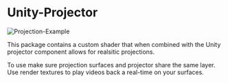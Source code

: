 # Unity-Projector


![Projection-Example](/Images/projector.gif)

This package contains a custom shader that when combined with the Unity projector component allows for realsitic projections.

To use make sure projection surfaces and projector share the same layer. Use render textures to play videos back a real-time on your surfaces. 